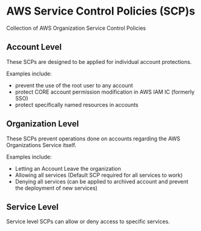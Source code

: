 # AWS Service Control Policies (SCP)s

Collection of AWS Organization Service Control Policies

## Account Level

These SCPs are designed to be applied for individual account protections.

Examples include:

- prevent the use of the root user to any account
- protect CORE account permission modification in AWS IAM IC (formerly SSO)
- protect specifically named resources in accounts

## Organization Level

These SCPs prevent operations done on accounts regarding the AWS Organizations Service itself.

Examples include:

- Letting an Account Leave the organization
- Allowing all services (Default SCP required for all services to work)
- Denying all services (can be applied to archived account and prevent the deployment of new services)

## Service Level

Service level SCPs can allow or deny access to specific services.
